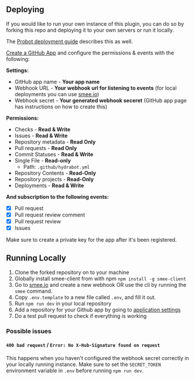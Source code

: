 ## Deploying

If you would like to run your own instance of this plugin, you can do so by forking this repo and deploying it to your own servers or run it locally.

The [Probot deployment guide](https://probot.github.io/docs/deployment/) describes this as well.

[Create a GitHub App](https://github.com/settings/apps/new) and configure the permissions & events with the following:

**Settings:**
- GitHub app name - **Your app name**
- Webhook URL - **Your webhook url for listening to events** (for local deployments you can use [smee.io](https://smee.io/))
- Webhook secret - **Your generated webhook seceret** (GitHub app page has instructions on how to create this)

**Permissions:**
- Checks - **Read & Write**
- Issues - **Read & Write**
- Repository metadata - **Read Only**
- Pull requests - **Read Only**
- Commit Statuses - **Read & Write**
- Single File - **Read-only**
  - Path: `.github/hydrabot.yml`
- Repository Contents - **Read-Only**
- Repository projects - **Read-Only**
- Deployments - **Read & Write**

**And subscription to the following events:**
- [x] Pull request
- [x] Pull request review comment
- [x] Pull request review
- [x] Issues

Make sure to create a private key for the app after it's been registered.

## Running Locally
1. Clone the forked repository on to your machine
2. Globally install smee-client from with npm ```npm install -g smee-client```
3. Go to [smee.io](https://smee.io) and create a new webhook OR use the cli by
   running the `smee` command.
4. Copy `.env.template` to a new file called `.env`, and fill it out.
5. Run `npm run dev` in your local repository
6. Add a repository for your Github app by going to [application settings](https://github.com/settings/installations)
7. Do a test pull request to check if everything is working

### Possible issues

####  `400 bad request` / `Error: No X-Hub-Signature found on request`

This happens when you haven't configured the webhook secret correctly in your
locally running instance. Make sure to set the `SECRET_TOKEN` environment variable
in `.env` before running `npm run dev`.
